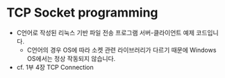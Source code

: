 # TCP Socket programming
- C언어로 작성된 리눅스 기반 파일 전송 프로그램 서버-클라이언트 예제 코드입니다.
    - C언어의 경우 OS에 따라 소켓 관련 라이브러리가 다르기 때문에 Windows OS에서는 정상 작동되지 않습니다.
- cf. 1부 4장 TCP Connection 
